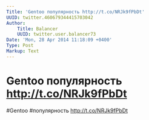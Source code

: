 ```yaml
---
Title: 'Gentoo популярность http://t.co/NRJk9fPbDt'
UUID: twitter.460679344415703042
Author:
    Title: Balancer
    UUID: twitter.user.balancer73
Date: 'Mon, 28 Apr 2014 11:18:09 +0400'
Type: Post
Markup: Text
---
```


# Gentoo популярность http://t.co/NRJk9fPbDt

#Gentoo #популярность http://t.co/NRJk9fPbDt